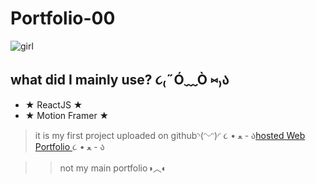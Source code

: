 # Portfolio-00

![girl](https://i.pinimg.com/originals/f0/f0/d9/f0f0d932d6e39c7af5aa305cbd8da735.gif)

                               

## what did I mainly use? ૮₍˶Ó﹏Ò ⑅₎ა

 - ★ ReactJS ★ 
 - ★ Motion Framer ★ 

>it is my first project uploaded on github◝(ᵔᵕᵔ)◜
>૮ • ﻌ - ა⁩[hosted Web Portfolio ](https://portfolio-00-dvs.netlify.app/)૮ • ﻌ - ა⁩

>>not my main portfolio◑︿◐


